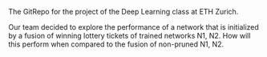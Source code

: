 The GitRepo for the project of the Deep Learning class at ETH Zurich.

Our team decided to explore the performance of a network that is initialized by a fusion of winning lottery tickets of trained networks N1, N2.
How will this perform when compared to the fusion of non-pruned N1, N2.
